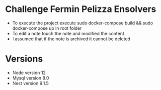 # Challenge Fermin Pelizza Ensolvers
- To execute the project execute sudo docker-compose build && sudo docker-compose up in root folder
- To edit a note touch the note and modified the content
- I assumed that if the note is archived it cannot be deleted

# Versions
- Node version 12
- Mysql version 8.0
- Nest version 9.1.5
